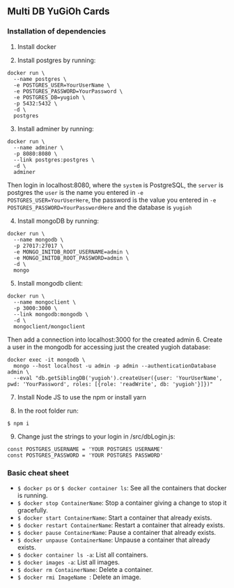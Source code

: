 ## Multi DB YuGiOh Cards
### Installation of dependencies
1. Install docker

2. Install postgres by running:
```
docker run \
  --name postgres \
  -e POSTGRES_USER=YourUserName \
  -e POSTGRES_PASSWORD=YourPassword \
  -e POSTGRES_DB=yugioh \
  -p 5432:5432 \
  -d \
  postgres
```

3. Install adminer by running:
```
docker run \
  --name adminer \
  -p 8080:8080 \
  --link postgres:postgres \
  -d \
  adminer
```
Then login in localhost:8080, where the ```system``` is PostgreSQL, the ```server``` is postgres the ```user``` is the name you entered in ```-e POSTGRES_USER=YourUserHere```, the password is the value you entered in ```-e POSTGRES_PASSWORD=YourPasswordHere``` and the database is ```yugioh```

4. Install mongoDB by running:
```
docker run \
  --name mongodb \
  -p 27017:27017 \
  -e MONGO_INITDB_ROOT_USERNAME=admin \
  -e MONGO_INITDB_ROOT_PASSWORD=admin \
  -d \
  mongo
```
5. Install mongodb client: 
```
docker run \
  --name mongoclient \
  -p 3000:3000 \
  --link mongodb:mongodb \
  -d \
  mongoclient/mongoclient
```
Then add a connection into localhost:3000 for the created admin
6. Create a user in the mongodb for accessing just the created yugioh database:
```
docker exec -it mongodb \
  mongo --host localhost -u admin -p admin --authenticationDatabase admin \
  --eval "db.getSiblingDB('yugioh').createUser({user: 'YourUserName', pwd: 'YourPassword', roles: [{role: 'readWrite', db: 'yugioh'}]})"
```

7. Install Node JS to use the npm or install yarn

8. In the root folder run:
```
$ npm i
```

9. Change just the strings to your login in /src/dbLogin.js:
```
const POSTGRES_USERNAME = 'YOUR POSTGRES USERNAME'
const POSTGRES_PASSWORD = 'YOUR POSTGRES PASSWORD'
```

### Basic cheat sheet
* ```$ docker ps``` or ```$ docker container ls```: See all the containers that docker is running.
* ```$ docker stop ContainerName```: Stop a container giving a change to stop it gracefully.
* ```$ docker start ContainerName```: Start a container that already exists.
* ```$ docker restart ContainerName```: Restart a container that already exists.
* ```$ docker pause ContainerName```: Pause a container that already exists.
* ```$ docker unpause ContainerName```: Unpause a container that already exists.
* ```$ docker container ls -a```: List all containers.
* ```$ docker images -a```: List all images.
* ```$ docker rm ContainerName```: Delete a container.
* ```$ docker rmi ImageName ```: Delete an image.

